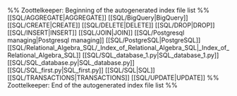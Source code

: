 %% Zoottelkeeper: Beginning of the autogenerated index file list  %%
 [[SQL/AGGREGATE|AGGREGATE]]
 [[SQL/BigQuery|BigQuery]]
 [[SQL/CREATE|CREATE]]
 [[SQL/DELETE|DELETE]]
 [[SQL/DROP|DROP]]
 [[SQL/INSERT|INSERT]]
 [[SQL/JOIN|JOIN]]
 [[SQL/Postgresql managing|Postgresql managing]]
 [[SQL/PostgreSQL|PostgreSQL]]
 [[SQL/Relational_Algebra_SQL/_Index_of_Relational_Algebra_SQL|_Index_of_Relational_Algebra_SQL]]
 [[SQL/SQL_database_1.py|SQL_database_1.py]]
 [[SQL/SQL_database.py|SQL_database.py]]
 [[SQL/SQL_first.py|SQL_first.py]]
 [[SQL/SQL|SQL]]
 [[SQL/TRANSACTIONS|TRANSACTIONS]]
 [[SQL/UPDATE|UPDATE]]
%% Zoottelkeeper: End of the autogenerated index file list  %%
